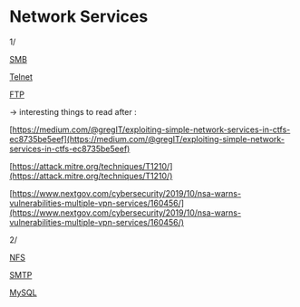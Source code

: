 # Network Services

1/

[SMB](Network%20Services%20fcb9ad60cf9e4bd6978d0f253b8921fa/SMB%20d80ad4efe21947b59fd73b19ec362a80.md)

[Telnet](Network%20Services%20fcb9ad60cf9e4bd6978d0f253b8921fa/Telnet%208e701eec7dca4b5bb205fff4b88ac617.md)

[FTP](Network%20Services%20fcb9ad60cf9e4bd6978d0f253b8921fa/FTP%2046f83a7bef524a58b69ca5d8e9035ee8.md)

→ interesting things to read after : 

[https://medium.com/@gregIT/exploiting-simple-network-services-in-ctfs-ec8735be5eef](https://medium.com/@gregIT/exploiting-simple-network-services-in-ctfs-ec8735be5eef) 

[https://attack.mitre.org/techniques/T1210/](https://attack.mitre.org/techniques/T1210/) 

[https://www.nextgov.com/cybersecurity/2019/10/nsa-warns-vulnerabilities-multiple-vpn-services/160456/](https://www.nextgov.com/cybersecurity/2019/10/nsa-warns-vulnerabilities-multiple-vpn-services/160456/) 

2/ 

[NFS](Network%20Services%20fcb9ad60cf9e4bd6978d0f253b8921fa/NFS%20d17cef3ba1324048a8883e389c784c30.md)

[SMTP](Network%20Services%20fcb9ad60cf9e4bd6978d0f253b8921fa/SMTP%208d4451bfee434803880e0d7e6e5e2339.md)

[MySQL](Network%20Services%20fcb9ad60cf9e4bd6978d0f253b8921fa/MySQL%202c8f6aed5f4840fb93252d5117531f3c.md)